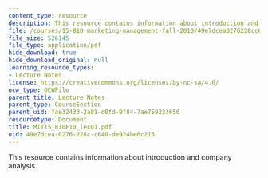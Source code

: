 ```yaml
---
content_type: resource
description: This resource contains information about introduction and company analysis.
file: /courses/15-810-marketing-management-fall-2010/49e7dcea0276228cc640de924be6c213_MIT15_810F10_lec01.pdf
file_size: 526145
file_type: application/pdf
hide_download: true
hide_download_original: null
learning_resource_types:
- Lecture Notes
license: https://creativecommons.org/licenses/by-nc-sa/4.0/
ocw_type: OCWFile
parent_title: Lecture Notes
parent_type: CourseSection
parent_uid: fae32433-2a81-d0fd-9f84-7ae759233656
resourcetype: Document
title: MIT15_810F10_lec01.pdf
uid: 49e7dcea-0276-228c-c640-de924be6c213
---
```

This resource contains information about introduction and company analysis.